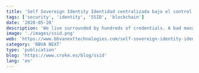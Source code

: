 ```yaml
---
title: 'Self Sovereign Identity Identidad centralizada bajo el control del usuario'
tags: ['security', 'identity', 'SSID', 'blockchain']
date: '2020-05-20'
description: 'We live surrounded by hundreds of credentials. A bad management, by users or providers, is a risk for our privacy and keeping them safe suppose a big cost.'
image: './images/ssid.png'
web: 'https://www.bbvanexttechnologies.com/self-sovereign-identity-identidad-centralizada-bajo-el-control-de-usuario/'
category: 'BBVA NEXT'
type: 'publication'
blog: 'https://www.croke.es/blog/ssid'
lang: 'en'
---
```

